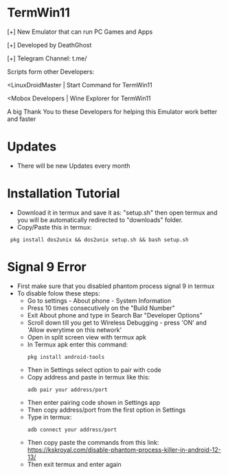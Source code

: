 # TermWin11
[+] New Emulator that can run PC Games and Apps

[+] Developed by DeathGhost

[+] Telegram Channel: t.me/

Scripts form other Developers:

<LinuxDroidMaster | Start Command for TermWin11

<Mobox Developers | Wine Explorer for TermWin11

A big Thank You to these Developers for helping this Emulator work better and faster

# Updates 
- There will be new Updates every month

# Installation Tutorial
- Download it in termux and save it as: "setup.sh" then open termux and you will be automatically redirected to "downloads" folder.
- Copy/Paste this in termux:
```
 pkg install dos2unix && dos2unix setup.sh && bash setup.sh
```

# Signal 9 Error
 - First make sure that you disabled phantom process signal 9 in termux
 - To disable folow these steps:
     - Go to settings - About phone - System Information
     - Press 10 times consecutively on the "Build Number"
     - Exit About phone and type in Search Bar "Developer Options"
     - Scroll down till you get to Wireless Debugging - press 'ON' and 'Allow everytime on this network'
     - Open in split screen view with termux apk
     - In Termux apk enter this command:
       ```
       pkg install android-tools
       ```
     - Then in Settings select option to pair with code
     - Copy address and paste in termux like this:
       ```
       adb pair your address/port
       ```
     - Then enter pairing code shown in Settings app
     - Then copy address/port from the first option in Settings
     - Type in termux:
       ```
       adb connect your address/port
       ```
     - Then copy paste the commands from this link: https://kskroyal.com/disable-phantom-process-killer-in-android-12-13/
     - Then exit termux and enter again
